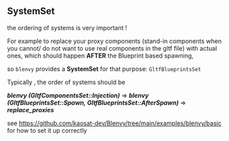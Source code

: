 
## SystemSet

the ordering of systems is very important ! 

For example to replace your proxy components (stand-in components when you cannot/ do not want to use real components in the gltf file) with actual ones, which should happen **AFTER** the Blueprint based spawning, 

so ```blenvy``` provides a **SystemSet** for that purpose: ```GltfBlueprintsSet```

Typically , the order of systems should be

***blenvy (GltfComponentsSet::Injection)*** => ***blenvy (GltfBlueprintsSet::Spawn, GltfBlueprintsSet::AfterSpawn)*** => ***replace_proxies***

see https://github.com/kaosat-dev/Blenvy/tree/main/examples/blenvy/basic for how to set it up correctly




